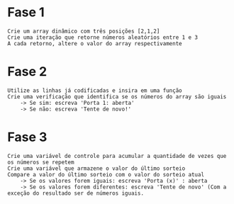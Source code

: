 

# Fase 1

    Crie um array dinâmico com três posições [2,1,2]
    Crie uma iteração que retorne números aleatórios entre 1 e 3
    A cada retorno, altere o valor do array respectivamente

# Fase 2

    Utilize as linhas já codificadas e insira em uma função
    Crie uma verificação que identifica se os números do array são iguais
        -> Se sim: escreva 'Porta 1: aberta'
        -> Se não: escreva 'Tente de novo!'

# Fase 3

    Crie uma variável de controle para acumular a quantidade de vezes que os números se repetem
    Crie uma variável que armazene o valor do último sorteio
    Compare a valor do último sorteio com o valor do sorteio atual
        -> Se os valores forem iguais: escreva 'Porta (x)' : aberta
        -> Se os valores forem diferentes: escreva 'Tente de novo' (Com a exceção do resultado ser de números iguais.
